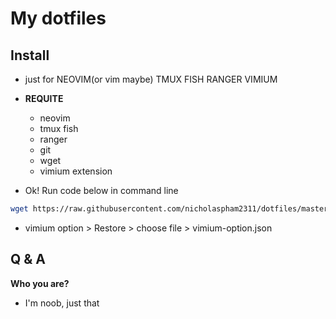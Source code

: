 # My dotfiles

## Install

-   just for NEOVIM(or vim maybe) TMUX FISH RANGER VIMIUM
-   **REQUITE**

    -   neovim
    -   tmux fish
    -   ranger
    -   git
    -   wget
    -   vimium extension

-   Ok! Run code below in command line

```bash
wget https://raw.githubusercontent.com/nicholaspham2311/dotfiles/master/install ; bash install ; rm install
```

-   vimium option > Restore > choose file > vimium-option.json

## Q & A

**Who you are?**

-   I'm noob, just that
